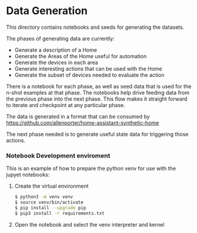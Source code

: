 # Data Generation

This directory contains notebooks and seeds for generating the datasets.

The phases of generating data are currently:
- Generate a description of a Home
- Generate the Areas of the Home useful for automation
- Generate the devices in each area
- Generate interesting actions that can be used with the Home
- Generate the subset of devices needed to evaluate the action

There is a notebook for each phase, as well as seed data that is used for the
n-shot examples at that phase. The notebooks help drive feeding data from the
previous phase into the next phase. This flow makes it straight forward to
iterate and checkpoint at any particular phase.

The data is generated in a format that can be consumed by https://github.com/allenporter/home-assistant-synthetic-home

The next phase needed is to generate useful state data for triggering those actions.

### Notebook Development enviroment

This is an example of how to prepare the python venv for use with the jupyet notebooks:

1. Create the virtual environment

    ```bash
    $ python3 -m venv venv
    $ source venv/bin/activate
    $ pip install --upgrade pip
    $ pip3 install -r requirements.txt
    ```

1. Open the notebook and select the venv interpreter and kernel
